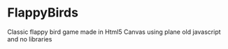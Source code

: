 # FlappyBirds
Classic flappy bird game made in Html5 Canvas using plane old javascript and  no libraries 
